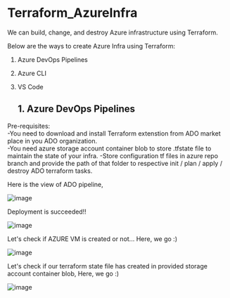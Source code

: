 # Terraform_AzureInfra

We can build, change, and destroy Azure infrastructure using Terraform.<br>

Below are the ways to create Azure Infra using Terraform:

1) Azure DevOps Pipelines
2) Azure CLI
3) VS Code

   ## 1. Azure DevOps Pipelines

Pre-requisites:<br>
  -You need to download and install Terraform extenstion from ADO market place in you ADO organization. <br>
  -You need azure storage account container blob to store .tfstate file to maintain the state of your infra.
  -Store configuration tf files in azure repo branch and provide the path of that folder to respective init / plan / apply / destroy ADO terraform tasks.

Here is the view of ADO pipeline,

![image](https://github.com/samirwadkar31/AzureInfraCreation_Terraform/assets/74359548/61c5456a-5900-49fc-ad77-7f6d587a125d)

Deployment is succeeded!!

![image](https://github.com/samirwadkar31/AzureInfraCreation_Terraform/assets/74359548/2707791d-2e69-4cea-97d9-af5f70dac565)

Let's check if AZURE VM is created or not...
Here, we go :)

![image](https://github.com/samirwadkar31/AzureInfraCreation_Terraform/assets/74359548/518ca65b-8be7-4076-a3e9-3987fef56402)

Let's check if our terraform state file has created in provided storage account container blob,
Here, we go :)

![image](https://github.com/samirwadkar31/AzureInfraCreation_Terraform/assets/74359548/26de0331-718c-4bbe-b33f-ae4160fcff43)

